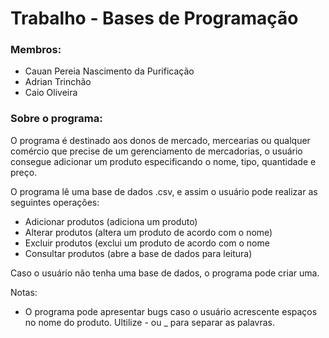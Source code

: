 # Trabalho - Bases de Programação

### Membros:
- Cauan Pereia Nascimento da Purificação
- Adrian Trinchão
- Caio Oliveira
	
### Sobre o programa:
O programa é destinado aos donos de mercado, mercearias ou qualquer comércio que precise de um gerenciamento de mercadorias, o usuário consegue adicionar um produto especificando o nome, tipo, quantidade e preço.
	
O programa lê uma base de dados .csv, e assim o usuário pode realizar as seguintes operações:
- Adicionar produtos (adiciona um produto)
- Alterar produtos (altera um produto de acordo com o nome)
- Excluir produtos (exclui um produto de acordo com o nome
- Consultar produtos (abre a base de dados para leitura)
	
Caso o usuário não tenha uma base de dados, o programa pode criar uma.
	
Notas:
- O programa pode apresentar bugs caso o usuário acrescente espaços no nome do produto.
Ultilize - ou _ para separar as palavras.
